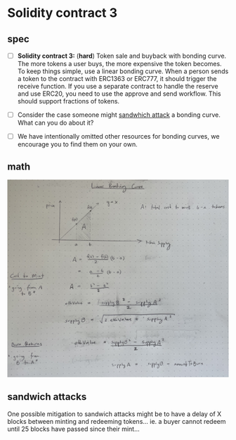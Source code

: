 # Solidity contract 3

## spec

- [ ]  **Solidity contract 3:** (**hard**) Token sale and buyback with bonding curve. The more tokens a user buys, the more expensive the token becomes. To keep things simple, use a linear bonding curve. When a person sends a token to the contract with ERC1363 or ERC777, it should trigger the receive function. If you use a separate contract to handle the reserve and use ERC20, you need to use the approve and send workflow. This should support fractions of tokens.

- [ ]  Consider the case someone might [sandwhich attack](https://medium.com/coinmonks/defi-sandwich-attack-explain-776f6f43b2fd) a bonding curve. What can you do about it?

- [ ]  We have intentionally omitted other resources for bonding curves, we encourage you to find them on your own.

## math

![math](./math.jpg)

## sandwich attacks

One possible mitigation to sandwich attacks might be to have a delay of X blocks between minting and redeeming tokens... ie. a buyer cannot redeem until 25 blocks have passed since their mint... 